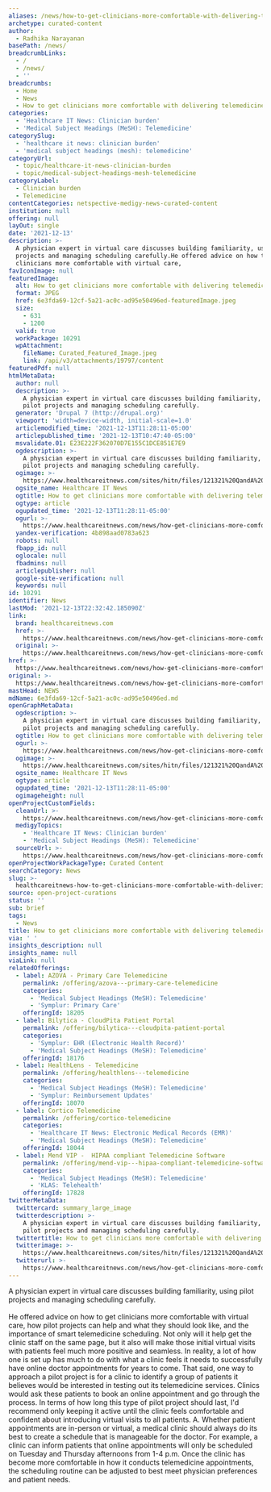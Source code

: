 ```yaml
---
aliases: /news/how-to-get-clinicians-more-comfortable-with-delivering-telemedicine
archetype: curated-content
author:
  - Radhika Narayanan
basePath: /news/
breadcrumbLinks:
  - /
  - /news/
  - ''
breadcrumbs:
  - Home
  - News
  - How to get clinicians more comfortable with delivering telemedicine
categories:
  - 'Healthcare IT News: Clinician burden'
  - 'Medical Subject Headings (MeSH): Telemedicine'
categorySlug:
  - 'healthcare it news: clinician burden'
  - 'medical subject headings (mesh): telemedicine'
categoryUrl:
  - topic/healthcare-it-news-clinician-burden
  - topic/medical-subject-headings-mesh-telemedicine
categoryLabel:
  - Clinician burden
  - Telemedicine
contentCategories: netspective-medigy-news-curated-content
institution: null
offering: null
layOut: single
date: '2021-12-13'
description: >-
  A physician expert in virtual care discusses building familiarity, using pilot
  projects and managing scheduling carefully.He offered advice on how to get
  clinicians more comfortable with virtual care,
favIconImage: null
featuredImage:
  alt: How to get clinicians more comfortable with delivering telemedicine
  format: JPEG
  href: 6e3fda69-12cf-5a21-ac0c-ad95e50496ed-featuredImage.jpeg
  size:
    - 631
    - 1200
  valid: true
  workPackage: 10291
  wpAttachment:
    fileName: Curated_Featured_Image.jpeg
    link: /api/v3/attachments/19797/content
featuredPdf: null
htmlMetaData:
  author: null
  description: >-
    A physician expert in virtual care discusses building familiarity, using
    pilot projects and managing scheduling carefully.
  generator: 'Drupal 7 (http://drupal.org)'
  viewport: 'width=device-width, initial-scale=1.0'
  articlemodified_time: '2021-12-13T11:28:11-05:00'
  articlepublished_time: '2021-12-13T10:47:40-05:00'
  msvalidate.01: E23E222F362070D7E155C1DCE851E7E9
  ogdescription: >-
    A physician expert in virtual care discusses building familiarity, using
    pilot projects and managing scheduling carefully.
  ogimage: >-
    https://www.healthcareitnews.com/sites/hitn/files/121321%20QandA%20Telemed%20Richard%20Tytus%201200.jpeg
  ogsite_name: Healthcare IT News
  ogtitle: How to get clinicians more comfortable with delivering telemedicine
  ogtype: article
  ogupdated_time: '2021-12-13T11:28:11-05:00'
  ogurl: >-
    https://www.healthcareitnews.com/news/how-get-clinicians-more-comfortable-delivering-telemedicine
  yandex-verification: 4b898aad0783a623
  robots: null
  fbapp_id: null
  oglocale: null
  fbadmins: null
  articlepublisher: null
  google-site-verification: null
  keywords: null
id: 10291
identifier: News
lastMod: '2021-12-13T22:32:42.185090Z'
link:
  brand: healthcareitnews.com
  href: >-
    https://www.healthcareitnews.com/news/how-get-clinicians-more-comfortable-delivering-telemedicine
  original: >-
    https://www.healthcareitnews.com/news/how-get-clinicians-more-comfortable-delivering-telemedicine
href: >-
  https://www.healthcareitnews.com/news/how-get-clinicians-more-comfortable-delivering-telemedicine
original: >-
  https://www.healthcareitnews.com/news/how-get-clinicians-more-comfortable-delivering-telemedicine
mastHead: NEWS
mdName: 6e3fda69-12cf-5a21-ac0c-ad95e50496ed.md
openGraphMetaData:
  ogdescription: >-
    A physician expert in virtual care discusses building familiarity, using
    pilot projects and managing scheduling carefully.
  ogtitle: How to get clinicians more comfortable with delivering telemedicine
  ogurl: >-
    https://www.healthcareitnews.com/news/how-get-clinicians-more-comfortable-delivering-telemedicine
  ogimage: >-
    https://www.healthcareitnews.com/sites/hitn/files/121321%20QandA%20Telemed%20Richard%20Tytus%201200.jpeg
  ogsite_name: Healthcare IT News
  ogtype: article
  ogupdated_time: '2021-12-13T11:28:11-05:00'
  ogimageheight: null
openProjectCustomFields:
  cleanUrl: >-
    https://www.healthcareitnews.com/news/how-get-clinicians-more-comfortable-delivering-telemedicine
  medigyTopics:
    - 'Healthcare IT News: Clinician burden'
    - 'Medical Subject Headings (MeSH): Telemedicine'
  sourceUrl: >-
    https://www.healthcareitnews.com/news/how-get-clinicians-more-comfortable-delivering-telemedicine
openProjectWorkPackageType: Curated Content
searchCategory: News
slug: >-
  healthcareitnews-how-to-get-clinicians-more-comfortable-with-delivering-telemedicine
source: open-project-curations
status: ''
sub: brief
tags:
  - News
title: How to get clinicians more comfortable with delivering telemedicine
via: ' '
insights_description: null
insights_name: null
viaLink: null
relatedOfferings:
  - label: AZOVA - Primary Care Telemedicine
    permalink: /offering/azova---primary-care-telemedicine
    categories:
      - 'Medical Subject Headings (MeSH): Telemedicine'
      - 'Symplur: Primary Care'
    offeringId: 18205
  - label: Bilytica - CloudPita Patient Portal
    permalink: /offering/bilytica---cloudpita-patient-portal
    categories:
      - 'Symplur: EHR (Electronic Health Record)'
      - 'Medical Subject Headings (MeSH): Telemedicine'
    offeringId: 18176
  - label: HealthLens - Telemedicine
    permalink: /offering/healthlens---telemedicine
    categories:
      - 'Medical Subject Headings (MeSH): Telemedicine'
      - 'Symplur: Reimbursement Updates'
    offeringId: 18070
  - label: Cortico Telemedicine
    permalink: /offering/cortico-telemedicine
    categories:
      - 'Healthcare IT News: Electronic Medical Records (EMR)'
      - 'Medical Subject Headings (MeSH): Telemedicine'
    offeringId: 18044
  - label: Mend VIP -  HIPAA compliant Telemedicine Software
    permalink: /offering/mend-vip---hipaa-compliant-telemedicine-software
    categories:
      - 'Medical Subject Headings (MeSH): Telemedicine'
      - 'KLAS: Telehealth'
    offeringId: 17828
twitterMetaData:
  twittercard: summary_large_image
  twitterdescription: >-
    A physician expert in virtual care discusses building familiarity, using
    pilot projects and managing scheduling carefully.
  twittertitle: How to get clinicians more comfortable with delivering telemedicine
  twitterimage: >-
    https://www.healthcareitnews.com/sites/hitn/files/121321%20QandA%20Telemed%20Richard%20Tytus%201200.jpeg
  twitterurl: >-
    https://www.healthcareitnews.com/news/how-get-clinicians-more-comfortable-delivering-telemedicine
---
```

<p>A physician expert in virtual care discusses building familiarity, using pilot projects and managing scheduling carefully.<br><br>He offered advice on how to get clinicians more comfortable with virtual care, how pilot projects can help and what they should look like, and the importance of smart telemedicine scheduling.
Not only will it help get the clinic staff on the same page, but it also will make those initial virtual visits with patients feel much more positive and seamless.
In reality, a lot of how one is set up has much to do with what a clinic feels it needs to successfully have online doctor appointments for years to come.
That said, one way to approach a pilot project is for a clinic to identify a group of patients it believes would be interested in testing out its telemedicine services.
Clinics would ask these patients to book an online appointment and go through the process.
In terms of how long this type of pilot project should last, I'd recommend only keeping it active until the clinic feels comfortable and confident about introducing virtual visits to all patients.
A. Whether patient appointments are in-person or virtual, a medical clinic should always do its best to create a schedule that is manageable for the doctor.
For example, a clinic can inform patients that online appointments will only be scheduled on Tuesday and Thursday afternoons from 1-4 p.m.
Once the clinic has become more comfortable in how it conducts telemedicine appointments, the scheduling routine can be adjusted to best meet physician preferences and patient needs.</p>